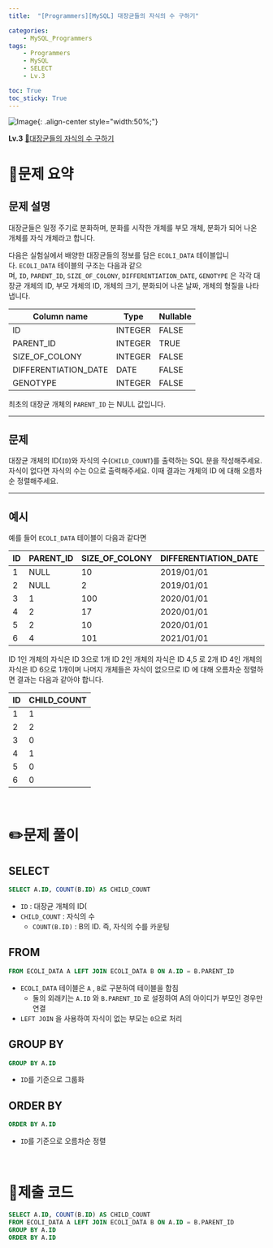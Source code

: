```yaml
---
title:  "[Programmers][MySQL] 대장균들의 자식의 수 구하기"

categories: 
    - MySQL_Programmers
tags: 
    - Programmers
    - MySQL
    - SELECT
    - Lv.3

toc: True
toc_sticky: True
---
```

![Image](https://github.com/user-attachments/assets/61171657-416b-4bc4-a74a-f29ecd4b43b5){: .align-center style="width:50%;"}

**Lv.3**
[🔗대장균들의 자식의 수 구하기](https://school.programmers.co.kr/learn/courses/30/lessons/299305)

# 📝문제 요약
## 문제 설명

대장균들은 일정 주기로 분화하며, 분화를 시작한 개체를 부모 개체, 분화가 되어 나온 개체를 자식 개체라고 합니다.

다음은 실험실에서 배양한 대장균들의 정보를 담은 `ECOLI_DATA` 테이블입니다. `ECOLI_DATA` 테이블의 구조는 다음과 같으며, `ID`, `PARENT_ID`, `SIZE_OF_COLONY`, `DIFFERENTIATION_DATE`, `GENOTYPE` 은 각각 대장균 개체의 ID, 부모 개체의 ID, 개체의 크기, 분화되어 나온 날짜, 개체의 형질을 나타냅니다.

| Column name | Type | Nullable |
| --- | --- | --- |
| ID | INTEGER | FALSE |
| PARENT_ID | INTEGER | TRUE |
| SIZE_OF_COLONY | INTEGER | FALSE |
| DIFFERENTIATION_DATE | DATE | FALSE |
| GENOTYPE | INTEGER | FALSE |

최초의 대장균 개체의 `PARENT_ID` 는 NULL 값입니다.

---

## 문제

대장균 개체의 ID(`ID`)와 자식의 수(`CHILD_COUNT`)를 출력하는 SQL 문을 작성해주세요. 자식이 없다면 자식의 수는 0으로 출력해주세요. 이때 결과는 개체의 ID 에 대해 오름차순 정렬해주세요.

---

## 예시

예를 들어 `ECOLI_DATA` 테이블이 다음과 같다면

| ID | PARENT_ID | SIZE_OF_COLONY | DIFFERENTIATION_DATE | GENOTYPE |
| --- | --- | --- | --- | --- |
| 1 | NULL | 10 | 2019/01/01 | 5 |
| 2 | NULL | 2 | 2019/01/01 | 3 |
| 3 | 1 | 100 | 2020/01/01 | 4 |
| 4 | 2 | 17 | 2020/01/01 | 4 |
| 5 | 2 | 10 | 2020/01/01 | 6 |
| 6 | 4 | 101 | 2021/01/01 | 22 |

ID 1인 개체의 자식은 ID 3으로 1개 ID 2인 개체의 자식은 ID 4,5 로 2개 ID 4인 개체의 자식은 ID 6으로 1개이며 나머지 개체들은 자식이 없으므로 ID 에 대해 오름차순 정렬하면 결과는 다음과 같아야 합니다.

| ID | CHILD_COUNT |
| --- | --- |
| 1 | 1 |
| 2 | 2 |
| 3 | 0 |
| 4 | 1 |
| 5 | 0 |
| 6 | 0 |


<br>

# ✏️문제 풀이
## SELECT

```sql
SELECT A.ID, COUNT(B.ID) AS CHILD_COUNT
```

- `ID` : 대장균 개체의 ID(
- `CHILD_COUNT` : 자식의 수
    - `COUNT(B.ID)` : B의 ID. 즉, 자식의 수를 카운팅

## FROM

```sql
FROM ECOLI_DATA A LEFT JOIN ECOLI_DATA B ON A.ID = B.PARENT_ID
```

- `ECOLI_DATA` 테이블은 `A` , `B`로 구분하여 테이블을 합침
    - 둘의 외래키는 `A.ID` 와 `B.PARENT_ID` 로 설정하여 A의 아이디가 부모인 경우만 연결
- `LEFT JOIN` 을 사용하여 자식이 없는 부모는 `0`으로 처리

## GROUP BY

```sql
GROUP BY A.ID 
```

- `ID`를 기준으로 그룹화

## ORDER BY

```sql
ORDER BY A.ID
```

- `ID`를 기준으로 오름차순 정렬

<br>

# 💯제출 코드
```sql
SELECT A.ID, COUNT(B.ID) AS CHILD_COUNT
FROM ECOLI_DATA A LEFT JOIN ECOLI_DATA B ON A.ID = B.PARENT_ID
GROUP BY A.ID 
ORDER BY A.ID
```